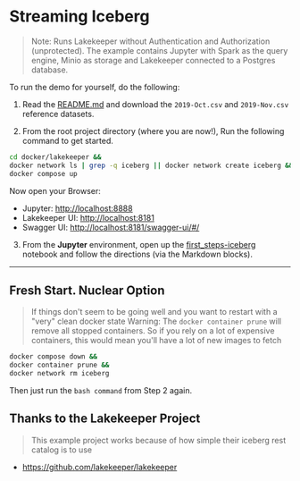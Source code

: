 # Streaming Iceberg
> Note: Runs Lakekeeper without Authentication and Authorization (unprotected). 
The example contains Jupyter with Spark as the query engine, Minio as storage and Lakekeeper connected to a Postgres database.

To run the demo for yourself, do the following:

1. Read the [README.md](docker/lakekeeper/datasets/ecomm_raw/README.md) and download the `2019-Oct.csv` and `2019-Nov.csv` reference datasets.

2. From the root project directory (where you are now!), Run the following command to get started.
```bash
cd docker/lakekeeper &&
docker network ls | grep -q iceberg || docker network create iceberg &&
docker compose up
```

Now open your Browser:
* Jupyter: [http://localhost:8888](http://localhost:8888)
* Lakekeeper UI: [http://localhost:8181](http://localhost:8181)
* Swagger UI: [http://localhost:8181/swagger-ui/#/](http://localhost:8181/swagger-ui/#/)

3. From the **Jupyter** environment, open up the [first_steps-iceberg](docker/lakekeeper/notebooks/first_steps-iceberg.ipynb) notebook and follow the directions (via the Markdown blocks).

---

## Fresh Start. Nuclear Option
> If things don't seem to be going well and you want to restart with a "very" clean docker state
> Warning: The `docker container prune` will remove all stopped containers. So if you rely on a lot of expensive containers, this would mean you'll have a lot of new images to fetch
```bash
docker compose down && 
docker container prune && 
docker network rm iceberg
```

Then just run the `bash command` from Step 2 again.

## Thanks to the Lakekeeper Project
> This example project works because of how simple their iceberg rest catalog is to use
* https://github.com/lakekeeper/lakekeeper
